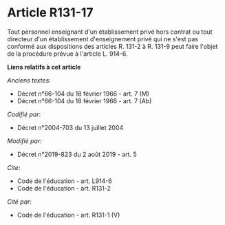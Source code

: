 # Article R131-17

Tout personnel enseignant d'un établissement privé hors contrat ou tout directeur d'un établissement d'enseignement privé qui
ne s'est pas conformé aux dispositions des articles R. 131-2 à R. 131-9 peut faire l'objet de la procédure prévue à l'article
L. 914-6.

**Liens relatifs à cet article**

_Anciens textes_:

  - Décret n°66-104 du 18 février 1966 - art. 7 (M)
  - Décret n°66-104 du 18 février 1966 - art. 7 (Ab)

_Codifié par_:

  - Décret n°2004-703 du 13 juillet 2004

_Modifié par_:

  - Décret n°2019-823 du 2 août 2019 - art. 5

_Cite_:

  - Code de l'éducation - art. L914-6
  - Code de l'éducation - art. R131-2

_Cité par_:

  - Code de l'éducation - art. R131-1 (V)
